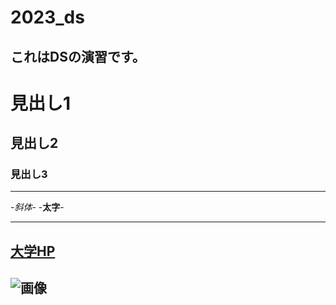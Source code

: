 # 2023_ds
これはDSの演習です。
---
# 見出し1
## 見出し2
### 見出し3

---
-_斜体_-
-**太字**-

---
[大学HP](https://www.ncu.ac.jp)
---
![画像](https://www.nagoya-cu.ac.jp/sda/common/image/header-logo.png)
---
